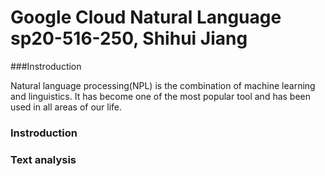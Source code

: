 # Google Cloud Natural Language sp20-516-250, Shihui Jiang


###Instroduction 

Natural language processing(NPL) is the combination of machine learning and linguistics. It has
become one of the most popular tool and has been used in all areas of our life. 


### Instroduction 
### Text analysis 





